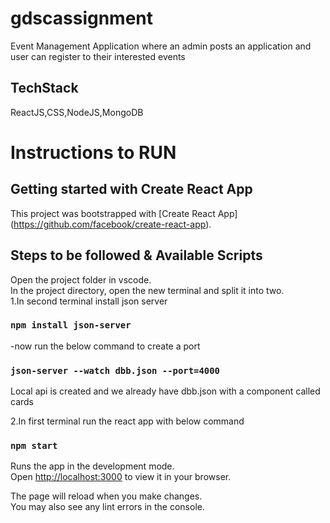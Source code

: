 # gdscassignment

Event Management Application where an admin posts an application and user can register to their interested events

## TechStack

ReactJS,CSS,NodeJS,MongoDB

# Instructions to RUN
## Getting started with Create React App

This project was bootstrapped with [Create React App] (https://github.com/facebook/create-react-app).

## Steps to be followed & Available Scripts
Open the project folder in vscode.\
In the project directory, open the new terminal and split it into two.\
1.In second terminal install json server
### `npm install json-server`
-now run the below command to create a port
### `json-server --watch dbb.json --port=4000`

Local api is created and we already have dbb.json with a component called cards

2.In first terminal run the react app with below command

### `npm start`

Runs the app in the development mode.\
Open [http://localhost:3000](http://localhost:3000) to view it in your browser.

The page will reload when you make changes.\
You may also see any lint errors in the console.
